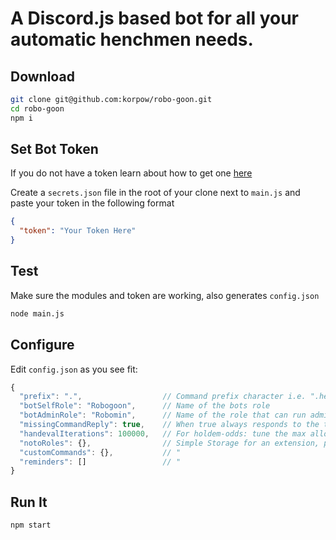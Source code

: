 # A Discord.js based bot for all your automatic henchmen needs.

## Download
```sh
git clone git@github.com:korpow/robo-goon.git
cd robo-goon
npm i
```

## Set Bot Token
If you do not have a token learn about how to get one [here](https://github.com/reactiflux/discord-irc/wiki/Creating-a-discord-bot-&-getting-a-token)

Create a `secrets.json` file in the root of your clone next to `main.js` and paste your token in the following format
```json
{
  "token": "Your Token Here"
}
```


## Test
Make sure the modules and token are working, also generates `config.json`
```sh
node main.js
```

## Configure
Edit `config.json` as you see fit:
```js
{
  "prefix": ".",                  // Command prefix character i.e. ".help"
  "botSelfRole": "Robogoon",      // Name of the bots role
  "botAdminRole": "Robomin",      // Name of the role that can run admin commands. Guild ADMINISTRATORS bypass this
  "missingCommandReply": true,    // When true always responds to the the prefix
  "handevalIterations": 100000,   // For holdem-odds: tune the max allowed hand simulations
  "notoRoles": {},                // Simple Storage for an extension, populated programatically
  "customCommands": {},           // "
  "reminders": []                 // "
}
```
## Run It
```sh
npm start
```

